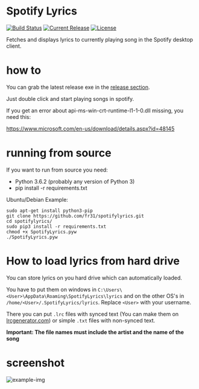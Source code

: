 # Spotify Lyrics
[![Build Status](https://travis-ci.com/SimonIT/spotifylyrics.svg?branch=master)](https://travis-ci.com/SimonIT/spotifylyrics)
[![Current Release](https://img.shields.io/github/release/SimonIT/spotifylyrics.svg)](https://github.com/SimonIT/spotifylyrics/releases)
[![License](https://img.shields.io/github/license/SimonIT/spotifylyrics.svg)](https://github.com/SimonIT/spotifylyrics/blob/master/LICENSE)

Fetches and displays lyrics to currently playing song in the Spotify desktop client.

# how to
You can grab the latest release exe in the [release section](https://github.com/SimonIT/spotifylyrics/releases).

Just double click and start playing songs in spotify. 

If you get an error about api-ms-win-crt-runtime-l1-1-0.dll missing, you need this:

https://www.microsoft.com/en-us/download/details.aspx?id=48145

# running from source
If you want to run from source you need:

* Python 3.6.2 (probably any version of Python 3)
* pip install -r requirements.txt

Ubuntu/Debian Example:
```
sudo apt-get install python3-pip
git clone https://github.com/fr31/spotifylyrics.git
cd spotifylyrics/
sudo pip3 install -r requirements.txt
chmod +x SpotifyLyrics.pyw
./SpotifyLyrics.pyw
```

# How to load lyrics from hard drive
You can store lyrics on you hard drive which can automatically loaded.

You have to put them on windows in `C:\Users\<User>\AppData\Roaming\SpotifyLyrics\lyrics` and on the other OS's in `/home/<User>/.SpotifyLyrics/lyrics`. Replace `<User>` with your username.
  
There you can put `.lrc` files with synced text (You can make them on [lrcgenerator.com](https://lrcgenerator.com/)) or simple `.txt` files with non-synced text.
 
**Important: The file names must include the artist and the name of the song**

# screenshot
![example-img](https://i.imgur.com/2dUN17q.png)
